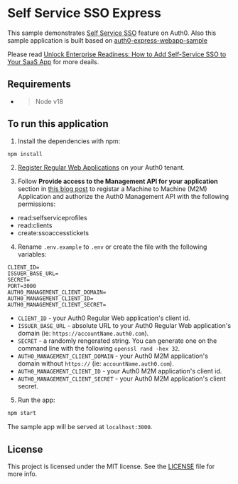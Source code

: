 # Self Service SSO Express

This sample demonstrates [Self Service SSO](https://auth0.com/docs/authenticate/enterprise-connections/self-service-SSO) feature on Auth0. Also this sample application is built based on [auth0-express-webapp-sample](https://github.com/auth0-samples/auth0-express-webapp-sample)

Please read [Unlock Enterprise Readiness: How to Add Self-Service SSO to Your SaaS App](https://auth0.com/blog/how-to-add-self-service-sso-to-your-nodejs-saas-app/) for more deails.

## Requirements

- > Node v18


## To run this application


1. Install the dependencies with npm:

```bash
npm install
```

2. [Register Regular Web Applications](https://auth0.com/docs/get-started/auth0-overview/create-applications/regular-web-apps) on your Auth0 tenant. 

3. Follow __Provide access to the Management API for your application__ section in [this blog post](https://auth0.com/blog/how-to-add-self-service-sso-to-your-nodejs-saas-app/) to registar a Machine to Machine (M2M) Application and authorize the Auth0 Management API with the following permissions:
- read:selfserviceprofiles
- read:clients
- create:ssoaccesstickets

4. Rename `.env.example` to `.env` or create the file with the following variables:

```
CLIENT_ID=
ISSUER_BASE_URL=
SECRET=
PORT=3000
AUTH0_MANAGEMENT_CLIENT_DOMAIN=
AUTH0_MANAGEMENT_CLIENT_ID=
AUTH0_MANAGEMENT_CLIENT_SECRET=
```

- `CLIENT_ID` - your Auth0 Regular Web application's client id.
- `ISSUER_BASE_URL` - absolute URL to your Auth0 Regular Web application's domain (ie: `https://accountName.auth0.com`).
- `SECRET` - a randomly rengerated string. You can generate one on the command line with the following `openssl rand -hex 32`.
- `AUTH0_MANAGEMENT_CLIENT_DOMAIN` - your Auth0 M2M application's domain without `https://` (ie: `accountName.auth0.com`).
- `AUTH0_MANAGEMENT_CLIENT_ID` - your Auth0 M2M application's client id.
- `AUTH0_MANAGEMENT_CLIENT_SECRET` - your Auth0 M2M application's client secret.

5. Run the app:

```bash
npm start
```

The sample app will be served at `localhost:3000`.


## License

This project is licensed under the MIT license. See the [LICENSE](LICENSE) file for more info.